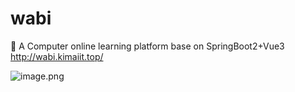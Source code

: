 # wabi
🎉 A Computer online learning platform base on SpringBoot2+Vue3  
 http://wabi.kimaiit.top/

![image.png](https://p6-juejin.byteimg.com/tos-cn-i-k3u1fbpfcp/3662236e3157408ba01d5307456aafd4~tplv-k3u1fbpfcp-watermark.image?)
